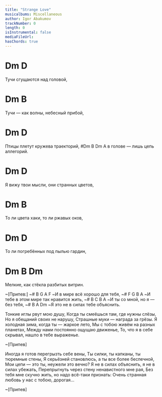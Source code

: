 ```yaml
---
title: "Strange Love"
musicalbums: Miscellaneous
author: Igor Abakumov
trackNumber: 0
length: 0
isInstrumental: false
mediaFileUrl: 
hasChords: true
---
```


# Dm             D
Тучи сгущаются над головой,
# Dm                  B
Тучи — как волны, небесный прибой,
#  Dm               D
Птицы плетут кружева траекторий,
#Dm                 B        Dm
А в голове — лишь цепь аллегорий.
#   Dm                     D
Я вижу твои мысли, они странных цветов,
# Dm                       B
То ли цвета хаки, то ли ржавых оков,
# Dm                    D
То ли погребённых под пылью гардин,
# Dm                    B        Dm
Мелкие, как стёкла разбитых витрин.

~[Припев:]
~#     B     G      A        F
~И в мире всё хорошо для тебя,
~#     F         G         B       A
~И тебе в этом мире так нравится жить,
~#   B      C      B          A
~И ты со мной, но я — без тебя,
~#  B                 A       Dm
~Я это не в силах тебе объяснить.

Тонкие иглы рвут мою душу,
Когда ты смеёшься там, где нужны слёзы,
Но я обещаний своих не нарушу,
Страшные муки — награда за грёзы.
Я холодная зима, когда ты — жаркое лето,
Мы с тобою живём на разных планетах,
Между нами постоянно ощущаю движенье,
То, что я в себе скрывал, нашло в тебе выраженье.

~[Припев]

Иногда я готов перегрызть себе вены,
Ты силки, ты капканы, ты тюремные стены,
Я серьёзней становлюсь, а ты все более беспечной,
Мои цепи — это ты, неужели это вечно?
Я не в силах объяснить, я не в силах убежать,
Перепрыгнуть через стену ненавистного мне рая,
Без тебя мне скучно жить, но надо всё-таки признать:
Очень странная любовь у нас с тобою, дорогая...

~[Припев]

